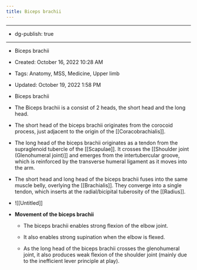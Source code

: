 ```yaml
---
title: Biceps brachii
---
```


- --

- dg-publish: true

- --

- Biceps brachii

- Created: October 16, 2022 10:28 AM

- Tags: Anatomy, MSS, Medicine, Upper limb

- Updated: October 19, 2022 1:58 PM

- Biceps brachii

- The Biceps brachii is a consist of 2 heads, the short head and the long head.

- The short head of the biceps brachii originates from the corocoid process, just adjacent to the origin of the [[Coracobrachialis]].

- The long head of the biceps brachii originates as a tendon from the supraglenoid tubercle of the [[Scapulae]]. It crosses the [[Shoulder joint (Glenohumeral joint)]] and emerges from the intertubercular groove, which is reinforced by the transverse humeral ligament as it moves into the arm.

- The short head and long head of the biceps brachii fuses into the same muscle belly, overlying the [[Brachialis]]. They converge into a single tendon, which inserts at the radial/bicipital tuberosity of the [[Radius]].

- ![[Untitled]]

- ************************************************************Movement of the biceps brachii************************************************************
	 - The biceps brachii enables strong flexion of the elbow joint.

	 - It also enables strong supination when the elbow is flexed.

	 - As the long head of the biceps brachii crosses the glenohumeral joint, it also produces weak flexion of the shoulder joint (mainly due to the inefficient lever principle at play).
